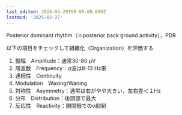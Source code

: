 ```yaml
---
last_edited: 2024-05-29T00:00:00.000Z
lastmod: '2025-02-27'
---
```





Posterior dominant rhythm（＝posterior back ground activity），PDR

以下の項目をチェックして組織化（Organization）を評価する

1. 振幅　Amplitude：通常30-80 μV
2. 周波数　Frequency：α波は8-13 Hz帯
3. 連続性　Continuity
4. Modulation　Waxing/Waning
5. 対称性　Asymmetry：通常は右がやや大きい，左右差＜１Hz
6. 分布　Distribution：後頭部で最大
7. 反応性　Reactivity：開閉眼でのα抑制
